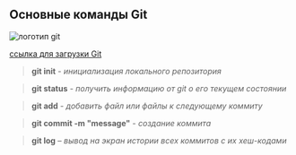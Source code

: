 ## Основные команды Git

![логотип git](git.jpg)

[ссылка для загрузки Git
](https://git-scm.com/downloads)

>**git init** - *инициализация локального репозитория*

>**git status** - *получить информацию от git о его текущем состоянии*

>**git add** - *добавить файл или файлы к следующему коммиту*

>**git commit -m "message"** - *создание коммита*

>**git log** – *вывод на экран истории всех коммитов с их хеш-кодами*